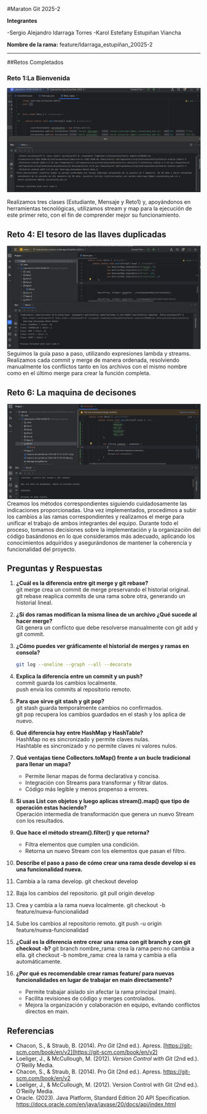 #Maraton Git 2025-2

**Integrantes**

-Sergio Alejandro Idarraga Torres
-Karol Estefany Estupiñan Viancha

**Nombre de la rama:** feature/Idarraga_estupiñan_20025-2

---
##Retos Completados

### Reto 1:La Bienvenida
![alt text](<Captura de pantalla de 2025-08-17 12-14-07-1.png>)

Realizamos tres clases (Estudiante, Mensaje y Reto1) y, apoyándonos en herramientas tecnológicas, utilizamos stream y map para la ejecución de este primer reto, con el fin de comprender mejor su funcionamiento.

## Reto 4: El tesoro de las llaves duplicadas
![alt text](<Captura de pantalla de 2025-08-21 00-30-44.png>)
Seguimos la guía paso a paso, utilizando expresiones lambda y streams. Realizamos cada commit y merge de manera ordenada, resolviendo manualmente los conflictos tanto en los archivos con el mismo nombre como en el último merge para crear la función completa.

## Reto 6: La maquina de decisones
![alt text](<Captura de pantalla de 2025-08-21 20-16-17.png>)
Creamos los métodos correspondientes siguiendo cuidadosamente las indicaciones proporcionadas. Una vez implementados, procedimos a subir los cambios a las ramas correspondientes y realizamos el merge para unificar el trabajo de ambos integrantes del equipo. Durante todo el proceso, tomamos decisiones sobre la implementación y la organización del código basándonos en lo que consideramos más adecuado, aplicando los conocimientos adquiridos y asegurándonos de mantener la coherencia y funcionalidad del proyecto.

## Preguntas y Respuestas

1. **¿Cuál es la diferencia entre git merge y git rebase?**  
    git merge crea un commit de merge preservando el historial original.  
    git rebase reaplica commits de una rama sobre otra, generando un historial lineal.  

2. **¿Si dos ramas modifican la misma línea de un archivo ¿Qué sucede al hacer merge?**  
    Git genera un conflicto que debe resolverse manualmente con git add y git commit.  

3. **¿Cómo puedes ver gráficamente el historial de merges y ramas en consola?**    
     ```bash
     git log --oneline --graph --all --decorate
     ```  

4. **Explica la diferencia entre un commit y un push?**  
    commit guarda los cambios localmente.  
    push envía los commits al repositorio remoto.  

5. **Para que sirve git stash y git pop?**  
    git stash guarda temporalmente cambios no confirmados.  
    git pop recupera los cambios guardados en el stash y los aplica de nuevo.

6. **Qué diferencia hay entre HashMap y HashTable?**  
    HashMap no es sincronizado y permite claves nulas.  
    Hashtable es sincronizado y no permite claves ni valores nulos.  

7. **Qué ventajas tiene Collectors.toMap() frente a un bucle tradicional para llenar un mapa?**  
   - Permite llenar mapas de forma declarativa y concisa.  
   - Integración con Streams para transformar y filtrar datos.  
   - Código más legible y menos propenso a errores.  

8. **Si usas List con objetos y luego aplicas stream().map() que tipo de operación estas haciendo?**  
    Operación intermedia de transformación que genera un nuevo Stream con los resultados.  

9. **Que hace el método stream().filter() y que retorna?**  
   - Filtra elementos que cumplen una condición.  
   - Retorna un nuevo Stream con los elementos que pasan el filtro.  

10. **Describe el paso a paso de cómo crear una rama desde develop si es una funcionalidad nueva.**  

   1. Cambia a la rama develop.
   git checkout develop
   2. Baja los cambios del repositorio.
   git pull origin develop
   3. Crea y cambia a la rama nueva localmente.
   git checkout -b feature/nueva-funcionalidad
   4. Sube los cambios al repositorio remoto.
   git push -u origin feature/nueva-funcionalidad

11. **¿Cuál es la diferencia entre crear una rama con git branch y con git checkout -b?**
    git branch nombre_rama: crea la rama pero no cambia a ella.
    git checkout -b nombre_rama: crea la rama y cambia a ella automáticamente.

12. **¿Por qué es recomendable crear ramas feature/ para nuevas funcionalidades en lugar de trabajar en main directamente?**
    - Permite trabajar aislado sin afectar la rama principal (main).
    - Facilita revisiones de código y merges controlados.
    - Mejora la organización y colaboración en equipo, evitando conflictos directos en main.


## Referencias

- Chacon, S., & Straub, B. (2014). *Pro Git* (2nd ed.). Apress. [https://git-scm.com/book/en/v2](https://git-scm.com/book/en/v2)  
- Loeliger, J., & McCullough, M. (2012). *Version Control with Git* (2nd ed.). O’Reilly Media.
- Chacon, S., & Straub, B. (2014). Pro Git (2nd ed.). Apress. https://git-scm.com/book/en/v2
- Loeliger, J., & McCullough, M. (2012). Version Control with Git (2nd ed.). O’Reilly Media.
- Oracle. (2023). Java Platform, Standard Edition 20 API Specification. https://docs.oracle.com/en/java/javase/20/docs/api/index.html


